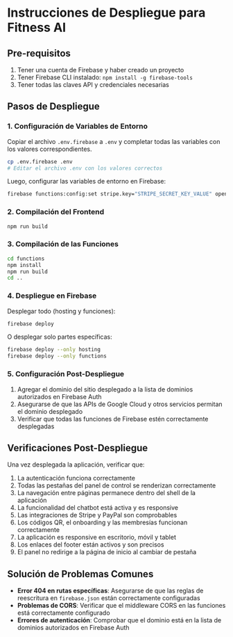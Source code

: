 # Instrucciones de Despliegue para Fitness AI

## Pre-requisitos

1. Tener una cuenta de Firebase y haber creado un proyecto
2. Tener Firebase CLI instalado: `npm install -g firebase-tools`
3. Tener todas las claves API y credenciales necesarias

## Pasos de Despliegue

### 1. Configuración de Variables de Entorno

Copiar el archivo `.env.firebase` a `.env` y completar todas las variables con los valores correspondientes.

```bash
cp .env.firebase .env
# Editar el archivo .env con los valores correctos
```

Luego, configurar las variables de entorno en Firebase:

```bash
firebase functions:config:set stripe.key="STRIPE_SECRET_KEY_VALUE" openai.key="OPENAI_API_KEY_VALUE" # etc.
```

### 2. Compilación del Frontend

```bash
npm run build
```

### 3. Compilación de las Funciones

```bash
cd functions
npm install
npm run build
cd ..
```

### 4. Despliegue en Firebase

Desplegar todo (hosting y funciones):

```bash
firebase deploy
```

O desplegar solo partes específicas:

```bash
firebase deploy --only hosting
firebase deploy --only functions
```

### 5. Configuración Post-Despliegue

1. Agregar el dominio del sitio desplegado a la lista de dominios autorizados en Firebase Auth
2. Asegurarse de que las APIs de Google Cloud y otros servicios permitan el dominio desplegado
3. Verificar que todas las funciones de Firebase estén correctamente desplegadas

## Verificaciones Post-Despliegue

Una vez desplegada la aplicación, verificar que:

1. La autenticación funciona correctamente
2. Todas las pestañas del panel de control se renderizan correctamente
3. La navegación entre páginas permanece dentro del shell de la aplicación
4. La funcionalidad del chatbot está activa y es responsive
5. Las integraciones de Stripe y PayPal son comprobables
6. Los códigos QR, el onboarding y las membresías funcionan correctamente
7. La aplicación es responsive en escritorio, móvil y tablet
8. Los enlaces del footer están activos y son precisos
9. El panel no redirige a la página de inicio al cambiar de pestaña

## Solución de Problemas Comunes

- **Error 404 en rutas específicas**: Asegurarse de que las reglas de reescritura en `firebase.json` están correctamente configuradas
- **Problemas de CORS**: Verificar que el middleware CORS en las funciones está correctamente configurado
- **Errores de autenticación**: Comprobar que el dominio está en la lista de dominios autorizados en Firebase Auth